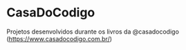 # CasaDoCodigo
Projetos desenvolvidos durante os livros da @casadocodigo (https://www.casadocodigo.com.br/) 
